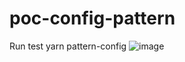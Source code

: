 # poc-config-pattern
Run test
yarn pattern-config
![image](https://user-images.githubusercontent.com/20423639/213880241-0dd19542-93d7-478d-8c08-10742f5755c0.png)
